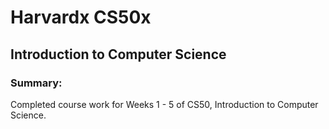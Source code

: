 # Harvardx CS50x
## Introduction to Computer Science

### Summary:
Completed course work for Weeks 1 - 5 of CS50, Introduction to Computer Science.  
